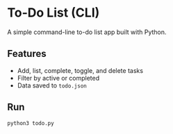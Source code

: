 # To-Do List (CLI)

A simple command-line to-do list app built with Python.

## Features
- Add, list, complete, toggle, and delete tasks
- Filter by active or completed
- Data saved to `todo.json`

## Run
```bash
python3 todo.py

